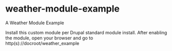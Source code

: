 # weather-module-example
A Weather Module Example

Install this custom module per Drupal standard module install. After enabling the module, open your browser and go to http(s)://docroot/weather_example

